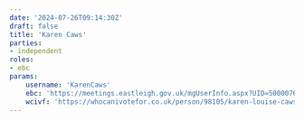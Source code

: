 ```yaml
---
date: '2024-07-26T09:14:30Z'
draft: false
title: 'Karen Caws'
parties:
- independent
roles:
- ebc
params:
    username: 'KarenCaws'
    ebc: 'https://meetings.eastleigh.gov.uk/mgUserInfo.aspx?UID=50000769'
    wcivf: 'https://whocanivotefor.co.uk/person/98105/karen-louise-caws'
---
```

